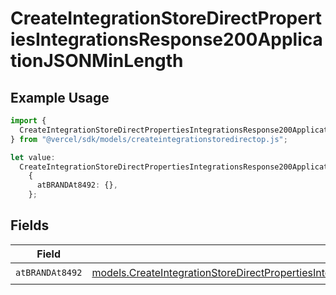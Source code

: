 # CreateIntegrationStoreDirectPropertiesIntegrationsResponse200ApplicationJSONMinLength

## Example Usage

```typescript
import {
  CreateIntegrationStoreDirectPropertiesIntegrationsResponse200ApplicationJSONMinLength,
} from "@vercel/sdk/models/createintegrationstoredirectop.js";

let value:
  CreateIntegrationStoreDirectPropertiesIntegrationsResponse200ApplicationJSONMinLength =
    {
      atBRANDAt8492: {},
    };
```

## Fields

| Field                                                                                                                                                                                                                                                                                              | Type                                                                                                                                                                                                                                                                                               | Required                                                                                                                                                                                                                                                                                           | Description                                                                                                                                                                                                                                                                                        |
| -------------------------------------------------------------------------------------------------------------------------------------------------------------------------------------------------------------------------------------------------------------------------------------------------- | -------------------------------------------------------------------------------------------------------------------------------------------------------------------------------------------------------------------------------------------------------------------------------------------------- | -------------------------------------------------------------------------------------------------------------------------------------------------------------------------------------------------------------------------------------------------------------------------------------------------- | -------------------------------------------------------------------------------------------------------------------------------------------------------------------------------------------------------------------------------------------------------------------------------------------------- |
| `atBRANDAt8492`                                                                                                                                                                                                                                                                                    | [models.CreateIntegrationStoreDirectPropertiesIntegrationsResponse200ApplicationJSONResponseBodyStoreProductMetadataSchema6ItemsAtBRANDAt8492](../models/createintegrationstoredirectpropertiesintegrationsresponse200applicationjsonresponsebodystoreproductmetadataschema6itemsatbrandat8492.md) | :heavy_check_mark:                                                                                                                                                                                                                                                                                 | N/A                                                                                                                                                                                                                                                                                                |